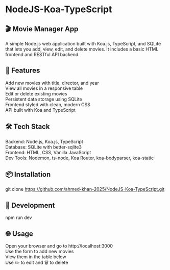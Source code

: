 # NodeJS-Koa-TypeScript
## 🎬 Movie Manager App
A simple Node.js web application built with Koa.js, TypeScript, and SQLite that lets you add, view, edit, and delete movies. It includes a basic HTML frontend and RESTful API backend.

## 🚀 Features
Add new movies with title, director, and year\
View all movies in a responsive table\
Edit or delete existing movies\
Persistent data storage using SQLite\
Frontend styled with clean, modern CSS\
API built with Koa and TypeScript
## 🛠 Tech Stack
Backend: Node.js, Koa.js, TypeScript\
Database: SQLite with better-sqlite3\
Frontend: HTML, CSS, Vanilla JavaScript\
Dev Tools: Nodemon, ts-node, Koa Router, koa-bodyparser, koa-static
## 📦 Installation
git clone https://github.com/ahmed-khan-2025/NodeJS-Koa-TypeScript.git

## 🧪 Development
npm run dev
## 🌐 Usage
Open your browser and go to http://localhost:3000\
Use the form to add new movies\
View them in the table below\
Use ✏️ to edit and 🗑️ to delete